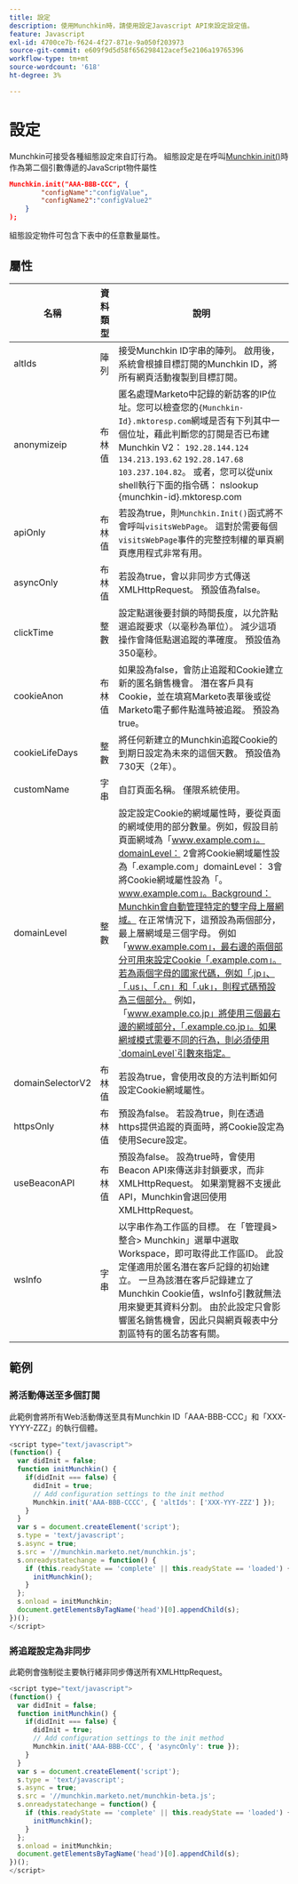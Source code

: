 ```yaml
---
title: 設定
description: 使用Munchkin時，請使用設定Javascript API來設定設定值。
feature: Javascript
exl-id: 4700ce7b-f624-4f27-871e-9a050f203973
source-git-commit: e609f9d5d58f656298412acef5e2106a19765396
workflow-type: tm+mt
source-wordcount: '618'
ht-degree: 3%

---
```


# 設定

Munchkin可接受各種組態設定來自訂行為。 組態設定是在呼叫[Munchkin.init()](lead-tracking.md#munchkin-behavior)時作為第二個引數傳遞的JavaScript物件屬性

```json
Munchkin.init("AAA-BBB-CCC", {
        "configName":"configValue",
        "configName2":"configValue2"
    }
);
```

組態設定物件可包含下表中的任意數量屬性。

## 屬性

| 名稱 | 資料類型 | 說明 |
|---|---|---|
| altIds | 陣列 | 接受Munchkin ID字串的陣列。 啟用後，系統會根據目標訂閱的Munchkin ID，將所有網頁活動複製到目標訂閱。 |
| anonymizeip | 布林值 | 匿名處理Marketo中記錄的新訪客的IP位址。您可以檢查您的`{Munchkin-Id}.mktoresp.com`網域是否有下列其中一個位址，藉此判斷您的訂閱是否已布建Munchkin V2： `192.28.144.124` `134.213.193.62` `192.28.147.68` `103.237.104.82`。 或者，您可以從unix shell執行下面的指令碼： nslookup {munchkin-id}.mktoresp.com | grep -E -c -e &quot;(192.28.144.124,134.213.193.62,192.28.147.68,103.237.104.82)&quot;如果命令輸出「0」，則您的訂閱不會布建Munchkin V2；如果命令輸出1或更大，則會布建。 |
| apiOnly | 布林值 | 若設為true，則`Munchkin.Init()`函式將不會呼叫`visitsWebPage`。 這對於需要每個`visitsWebPage`事件的完整控制權的單頁網頁應用程式非常有用。 |
| asyncOnly | 布林值 | 若設為true，會以非同步方式傳送XMLHttpRequest。 預設值為false。 |
| clickTime | 整數 | 設定點選後要封鎖的時間長度，以允許點選追蹤要求（以毫秒為單位）。 減少這項操作會降低點選追蹤的準確度。 預設值為350毫秒。 |
| cookieAnon | 布林值 | 如果設為false，會防止追蹤和Cookie建立新的匿名銷售機會。 潛在客戶具有Cookie，並在填寫Marketo表單後或從Marketo電子郵件點進時被追蹤。 預設為true。 |
| cookieLifeDays | 整數 | 將任何新建立的Munchkin追蹤Cookie的到期日設定為未來的這個天數。 預設值為730天（2年）。 |
| customName | 字串 | 自訂頁面名稱。 僅限系統使用。 |
| domainLevel | 整數 | 設定設定Cookie的網域屬性時，要從頁面的網域使用的部分數量。例如，假設目前頁面網域為「www.example.com」。domainLevel： 2會將Cookie網域屬性設為「.example.com」domainLevel： 3會將Cookie網域屬性設為「。www.example.com」。Background：Munchkin會自動管理特定的雙字母上層網域。 在正常情況下，這預設為兩個部分，最上層網域是三個字母。 例如「www.example.com」，最右邊的兩個部分可用來設定Cookie「.example.com」。若為兩個字母的國家代碼，例如「.jp」、「.us」、「.cn」和「.uk」，則程式碼預設為三個部分。 例如，「www.example.co.jp」將使用三個最右邊的網域部分，「.example.co.jp」。如果網域模式需要不同的行為，則必須使用`domainLevel`引數來指定。 |
| domainSelectorV2 | 布林值 | 若設為true，會使用改良的方法判斷如何設定Cookie網域屬性。 |
| httpsOnly | 布林值 | 預設為false。 若設為true，則在透過https提供追蹤的頁面時，將Cookie設定為使用Secure設定。 |
| useBeaconAPI | 布林值 | 預設為false。 設為true時，會使用Beacon API來傳送非封鎖要求，而非XMLHttpRequest。 如果瀏覽器不支援此API，Munchkin會退回使用XMLHttpRequest。 |
| wsInfo | 字串 | 以字串作為工作區的目標。 在「管理員>整合> Munchkin」選單中選取Workspace，即可取得此工作區ID。 此設定僅適用於匿名潛在客戶記錄的初始建立。 一旦為該潛在客戶記錄建立了Munchkin Cookie值，wsInfo引數就無法用來變更其資料分割。 由於此設定只會影響匿名銷售機會，因此只與網頁報表中分割區特有的匿名訪客有關。 |

## 範例

### 將活動傳送至多個訂閱

此範例會將所有Web活動傳送至具有Munchkin ID「AAA-BBB-CCC」和「XXX-YYYY-ZZZ」的執行個體。

```javascript
<script type="text/javascript">
(function() {
  var didInit = false;
  function initMunchkin() {
    if(didInit === false) {
      didInit = true;
      // Add configuration settings to the init method
      Munchkin.init('AAA-BBB-CCCC', { 'altIds': ['XXX-YYY-ZZZ'] });
    }
  }
  var s = document.createElement('script');
  s.type = 'text/javascript';
  s.async = true;
  s.src = '//munchkin.marketo.net/munchkin.js';
  s.onreadystatechange = function() {
    if (this.readyState == 'complete' || this.readyState == 'loaded') {
      initMunchkin();
    }
  };
  s.onload = initMunchkin;
  document.getElementsByTagName('head')[0].appendChild(s);
})();
</script>
```

### 將追蹤設定為非同步

此範例會強制從主要執行緒非同步傳送所有XMLHttpRequest。

```javascript
<script type="text/javascript">
(function() {
  var didInit = false;
  function initMunchkin() {
    if(didInit === false) {
      didInit = true;
      // Add configuration settings to the init method
      Munchkin.init('AAA-BBB-CCC', { 'asyncOnly': true });
    }
  }
  var s = document.createElement('script');
  s.type = 'text/javascript';
  s.async = true;
  s.src = '//munchkin.marketo.net/munchkin-beta.js';
  s.onreadystatechange = function() {
    if (this.readyState == 'complete' || this.readyState == 'loaded') {
      initMunchkin();
    }
  };
  s.onload = initMunchkin;
  document.getElementsByTagName('head')[0].appendChild(s);
})();
</script>
```
